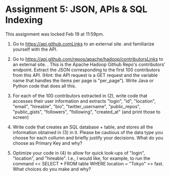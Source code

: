# Assignment 5: JSON, APIs & SQL Indexing

This assignment was locked Feb 19 at 11:59pm.

1. Go to https://api.github.comLinks to an external site. and familiarize yourself with the API.

2. Go to https://api.github.com/repos/apache/hadoop/contributorsLinks to an external site. . This is the Apache Hadoop Github Repo's contributors’ endpoint. Extract the JSON corresponding to the first 100 contributors from this API. (Hint: the API request is a GET request and the variable name that handles the items per page is "per_page").  Write Java or Python code that does all this.

3. For each of the 100 contributors extracted in (2), write code that accesses their user information and extracts "login", "id", "location", "email", "hireable", "bio", "twitter_username", "public_repos", "public_gists", "followers", "following", "created_at" (and print those to screen)

4. Write code that creates an SQL database + table, and stores all the information obtained in (3) in it.  Please be cautious of the data type you choose for each collumn and briefly justify your decisions.  What do you choose as Primary Key and why?

5. Optimize your code in (4) to allow for quick look-ups of "login", "location", and "hireable".  I.e., I would like, for example, to run the command  <<  SELECT * FROM table WHERE location = "Tokyo"  >>  fast.  What choices do you make and why?
